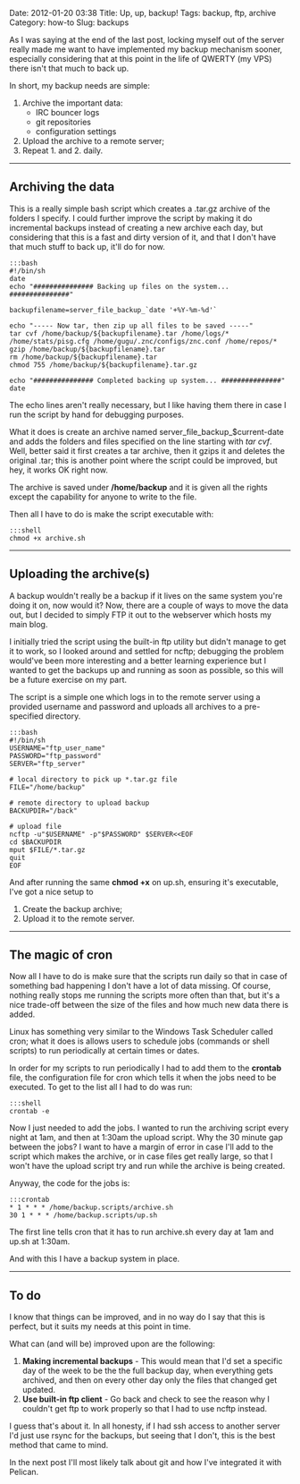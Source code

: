 Date: 2012-01-20 03:38
Title: Up, up, backup!
Tags: backup, ftp, archive
Category: how-to
Slug: backups

As I was saying at the end of the last post, locking myself out of the server really made me want to have implemented my backup mechanism sooner, especially considering that at this point in the life of QWERTY (my VPS) there isn't that much to back up.

In short, my backup needs are simple:

1. Archive the important data:
    - IRC bouncer logs
    - git repositories
    - configuration settings
2. Upload the archive to a remote server;
3. Repeat 1\. and 2\. daily.

***

Archiving the data
------------------

This is a really simple bash script which creates a \.tar\.gz archive of the folders I specify. I could further improve the script by making it do incremental backups instead of creating a new archive each day, but considering that this is a fast and dirty version of it, and that I don't have that much stuff to back up, it'll do for now.

    :::bash
    #!/bin/sh
    date
    echo "############### Backing up files on the system... ###############"

    backupfilename=server_file_backup_`date '+%Y-%m-%d'`

    echo "----- Now tar, then zip up all files to be saved -----"
    tar cvf /home/backup/${backupfilename}.tar /home/logs/* /home/stats/pisg.cfg /home/gugu/.znc/configs/znc.conf /home/repos/*
    gzip /home/backup/${backupfilename}.tar
    rm /home/backup/${backupfilename}.tar
    chmod 755 /home/backup/${backupfilename}.tar.gz

    echo "############### Completed backing up system... ###############"
    date

The echo lines aren't really necessary, but I like having them there in case I run the script by hand for debugging purposes.

What it does is create an archive named server_file_backup_$current-date and adds the folders and files specified on the line starting with *tar cvf*. Well, better said it first creates a tar archive, then it gzips it and deletes the original .tar; this is another point where the script could be improved, but hey, it works OK right now.

The archive is saved under **/home/backup** and it is given all the rights except the capability for anyone to write to the file.

Then all I have to do is make the script executable with:

    :::shell
    chmod +x archive.sh

***

Uploading the archive(s)
------------------------

A backup wouldn't really be a backup if it lives on the same system you're doing it on, now would it? Now, there are a couple of ways to move the data out, but I decided to simply FTP it out to the webserver which hosts my main blog.

I initially tried the script using the built-in ftp utility but didn't manage to get it to work, so I looked around and settled for ncftp; debugging the problem would've been more interesting and a better learning experience but I wanted to get the backups up and running as soon as possible, so this will be a future exercise on my part.

The script is a simple one which logs in to the remote server using a provided username and password and uploads all archives to a pre-specified directory.

    :::bash
    #!/bin/sh
    USERNAME="ftp_user_name"
    PASSWORD="ftp_password"
    SERVER="ftp_server"

    # local directory to pick up *.tar.gz file
    FILE="/home/backup"

    # remote directory to upload backup
    BACKUPDIR="/back"

    # upload file
    ncftp -u"$USERNAME" -p"$PASSWORD" $SERVER<<EOF
    cd $BACKUPDIR
    mput $FILE/*.tar.gz
    quit
    EOF

And after running the same **chmod +x** on up.sh, ensuring it's executable, I've got a nice setup to

1. Create the backup archive;
2. Upload it to the remote server.

***

The magic of cron
-----------------

Now all I have to do is make sure that the scripts run daily so that in case of something bad happening I don't have a lot of data missing. Of course, nothing really stops me running the scripts more often than that, but it's a nice trade-off between the size of the files and how much new data there is added.

Linux has something very similar to the Windows Task Scheduler called cron; what it does is allows users to schedule jobs (commands or shell scripts) to run periodically at certain times or dates.

In order for my scripts to run periodically I had to add them to the **crontab** file, the configuration file for cron which tells it when the jobs need to be executed. To get to the list all I had to do was run:

    :::shell
    crontab -e

Now I just needed to add the jobs. I wanted to run the archiving script every night at 1am, and then at 1:30am the upload script. Why the 30 minute gap between the jobs? I want to have a margin of error in case I'll add to the script which makes the archive, or in case files get really large, so that I won't have the upload script try and run while the archive is being created.

Anyway, the code for the jobs is:

    :::crontab
    * 1 * * * /home/backup.scripts/archive.sh
    30 1 * * * /home/backup.scripts/up.sh

The first line tells cron that it has to run archive.sh every day at 1am and up.sh at 1:30am.

And with this I have a backup system in place.

***

To do
-----

I know that things can be improved, and in no way do I say that this is perfect, but it suits my needs at this point in time.

What can (and will be) improved upon are the following:

1. **Making incremental backups** \- This would mean that I'd set a specific day of the week to be the the full backup day,
                                     when everything gets archived, and then on every other day only the files that changed
                                     get updated.
2. **Use built\-in ftp client**  \- Go back and check to see the reason why I couldn't get ftp to work properly so that I
                                     had to use ncftp instead.

I guess that's about it. In all honesty, if I had ssh access to another server I'd just use rsync for the backups, but seeing that I don't, this is the best method that came to mind.

In the next post I'll most likely talk about git and how I've integrated it with Pelican.
